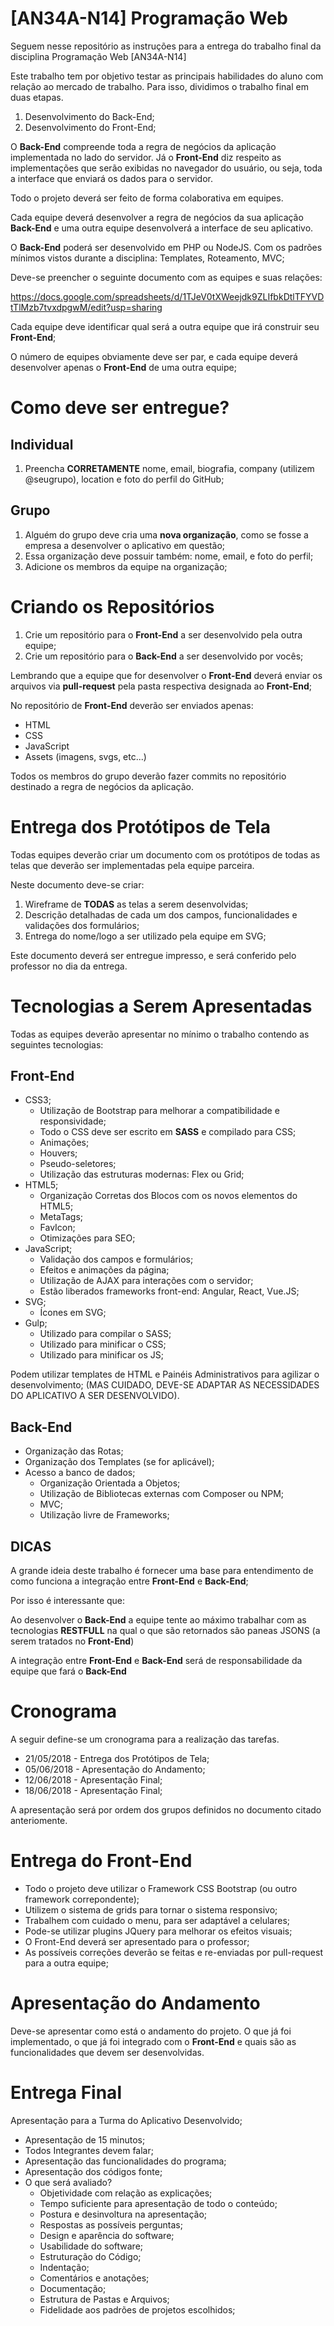 # [AN34A-N14] Programação Web

Seguem nesse repositório as instruções para a entrega do trabalho final da disciplina Programação Web [AN34A-N14]

Este trabalho tem por objetivo testar as principais habilidades do aluno com relação ao mercado de trabalho. Para isso, dividimos o trabalho final em duas etapas.

1. Desenvolvimento do Back-End;
2. Desenvolvimento do Front-End;

O __Back-End__ compreende toda a regra de negócios da aplicação implementada no lado do servidor. Já o __Front-End__ diz respeito as implementações que serão exibidas no navegador do usuário, ou seja, toda a interface que enviará os dados para o servidor.

Todo o projeto deverá ser feito de forma colaborativa em equipes.

Cada equipe deverá desenvolver a regra de negócios da sua aplicação __Back-End__ e uma outra equipe desenvolverá a interface de seu aplicativo.

O __Back-End__ poderá ser desenvolvido em PHP ou NodeJS. Com os padrões mínimos vistos durante a disciplina: Templates, Roteamento, MVC;

Deve-se preencher o seguinte documento com as equipes e suas relações:

https://docs.google.com/spreadsheets/d/1TJeV0tXWeejdk9ZLIfbkDtlTFYVDtTlMzb7tvxdpgwM/edit?usp=sharing

Cada equipe deve identificar qual será a outra equipe que irá construir seu __Front-End__;

O número de equipes obviamente deve ser par, e cada equipe deverá desenvolver apenas o __Front-End__ de uma outra equipe;

# Como deve ser entregue?

## Individual

1. Preencha **CORRETAMENTE** nome, email, biografia, company (utilizem @seugrupo), location e foto do perfil do GitHub;

## Grupo

1. Alguém do grupo deve cria uma __nova organização__, como se fosse a empresa a desenvolver o aplicativo em questão;
2. Essa organização deve possuir também: nome, email, e foto do perfil;
3. Adicione os membros da equipe na organização;

# Criando os Repositórios

1. Crie um repositório para o __Front-End__ a ser desenvolvido pela outra equipe;
2. Crie um repositório para o __Back-End__ a ser desenvolvido por vocês;

Lembrando que a equipe que for desenvolver o __Front-End__ deverá enviar os arquivos via **pull-request** pela pasta respectiva designada ao __Front-End__;

No repositório de __Front-End__ deverão ser enviados apenas:

+ HTML
+ CSS
+ JavaScript
+ Assets (imagens, svgs, etc...)

Todos os membros do grupo deverão fazer commits no repositório destinado a regra de negócios da aplicação.

# Entrega dos Protótipos de Tela

Todas equipes deverão criar um documento com os protótipos de todas as telas que deverão ser implementadas pela equipe parceira.

Neste documento deve-se criar:

1. Wireframe de __TODAS__ as telas a serem desenvolvidas;
2. Descrição detalhadas de cada um dos campos, funcionalidades e validações dos formulários;
3. Entrega do nome/logo a ser utilizado pela equipe em SVG;

Este documento deverá ser entregue impresso, e será conferido pelo professor no dia da entrega.

# Tecnologias a Serem Apresentadas

Todas as equipes deverão apresentar no mínimo o trabalho contendo as seguintes tecnologias:

## Front-End

+ CSS3;
	+ Utilização de Bootstrap para melhorar a compatibilidade e responsividade;
	+ Todo o CSS deve ser escrito em __SASS__ e compilado para CSS;
	+ Animações;
	+ Houvers;
	+ Pseudo-seletores;
	+ Utilização das estruturas modernas: Flex ou Grid;
+ HTML5;
	+ Organização Corretas dos Blocos com os novos elementos do HTML5;
	+ MetaTags;
	+ FavIcon;
	+ Otimizações para SEO;
+ JavaScript;
	+ Validação dos campos e formulários;
	+ Efeitos e animações da página;
	+ Utilização de AJAX para interações com o servidor;
	+ Estão liberados frameworks front-end: Angular, React, Vue.JS;
+ SVG;
	+ Ícones em SVG;
+ Gulp;
	+ Utilizado para compilar o SASS;
	+ Utilizado para minificar o CSS;
	+ Utilizado para minificar os JS;

Podem utilizar templates de HTML e Painéis Administrativos para agilizar o desenvolvimento; (MAS CUIDADO, DEVE-SE ADAPTAR AS NECESSIDADES DO APLICATIVO A SER DESENVOLVIDO).

## Back-End

+ Organização das Rotas;
+ Organização dos Templates (se for aplicável);
+ Acesso a banco de dados;
	+ Organização Orientada a Objetos;
	+ Utilização de Bibliotecas externas com Composer ou NPM;
	+ MVC;
	+ Utilização livre de Frameworks;

## DICAS

A grande ideia deste trabalho é fornecer uma base para entendimento de como funciona a integração entre __Front-End__ e __Back-End__;

Por isso é interessante que:

Ao desenvolver o __Back-End__ a equipe tente ao máximo trabalhar com as tecnologias __RESTFULL__ na qual o que são retornados são paneas JSONS (a serem tratados no __Front-End__)

A integração entre __Front-End__ e __Back-End__ será de responsabilidade da equipe que fará o __Back-End__

# Cronograma

A seguir define-se um cronograma para a realização das tarefas.

+ 21/05/2018 - Entrega dos Protótipos de Tela;
+ 05/06/2018 - Apresentação do Andamento;
+ 12/06/2018 - Apresentação Final;
+ 18/06/2018 - Apresentação Final;

A apresentação será por ordem dos grupos definidos no documento citado anteriomente.

# Entrega do Front-End

+ Todo o projeto deve utilizar o Framework CSS Bootstrap (ou outro framework correpondente);
+ Utilizem o sistema de grids para tornar o sistema responsivo;
+ Trabalhem com cuidado o menu, para ser adaptável a celulares;
+ Pode-se utilizar plugins JQuery para melhorar os efeitos visuais;
+ O Front-End deverá ser apresentado para o professor;
+ As possíveis correções deverão se feitas e re-enviadas por pull-request para a outra equipe;

# Apresentação do Andamento

Deve-se apresentar como está o andamento do projeto. O que já foi implementado, o que já foi integrado com o __Front-End__ e quais são as funcionalidades que devem ser desenvolvidas.

# Entrega Final

Apresentação para a Turma do Aplicativo Desenvolvido;

+ Apresentação de 15 minutos;
+ Todos Integrantes devem falar;
+ Apresentação das funcionalidades do programa;
+ Apresentação dos códigos fonte;
+ O que será avaliado?
	+ Objetividade com relação as explicações;
	+ Tempo suficiente para apresentação de todo o conteúdo;
	+ Postura e desinvoltura na apresentação;
	+ Respostas as possíveis perguntas;
	+ Design e aparência do software;
	+ Usabilidade do software;
	+ Estruturação do Código;
	+ Indentação;
	+ Comentários e anotações;
	+ Documentação;
	+ Estrutura de Pastas e Arquivos;
	+ Fidelidade aos padrões de projetos escolhidos;